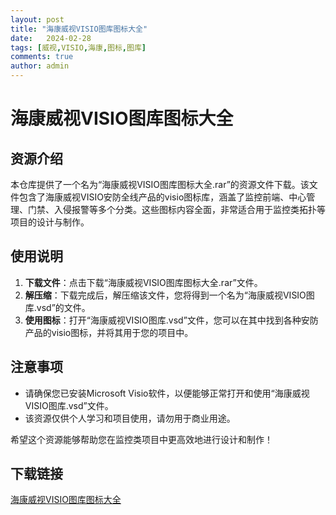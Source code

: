 ```yaml
---
layout: post
title: "海康威视VISIO图库图标大全"
date:   2024-02-28
tags: [威视,VISIO,海康,图标,图库]
comments: true
author: admin
---
```

# 海康威视VISIO图库图标大全

## 资源介绍

本仓库提供了一个名为“海康威视VISIO图库图标大全.rar”的资源文件下载。该文件包含了海康威视VISIO安防全线产品的visio图标库，涵盖了监控前端、中心管理、门禁、入侵报警等多个分类。这些图标内容全面，非常适合用于监控类拓扑等项目的设计与制作。

## 使用说明

1. **下载文件**：点击下载“海康威视VISIO图库图标大全.rar”文件。
2. **解压缩**：下载完成后，解压缩该文件，您将得到一个名为“海康威视VISIO图库.vsd”的文件。
3. **使用图标**：打开“海康威视VISIO图库.vsd”文件，您可以在其中找到各种安防产品的visio图标，并将其用于您的项目中。

## 注意事项

- 请确保您已安装Microsoft Visio软件，以便能够正常打开和使用“海康威视VISIO图库.vsd”文件。
- 该资源仅供个人学习和项目使用，请勿用于商业用途。

希望这个资源能够帮助您在监控类项目中更高效地进行设计和制作！

## 下载链接

[海康威视VISIO图库图标大全](https://pan.quark.cn/s/c5d743c67a2b)